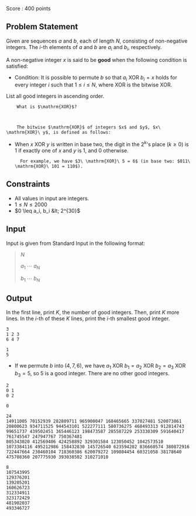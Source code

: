Score : $400$ points

## Problem Statement

Given are sequences $a$ and $b$,  each of length $N$, consisting of non-negative integers. The $i$-th elements of $a$ and $b$ are $a_i$ and $b_i$, respectively.

A non-negative integer $x$ is said to be **good** when the following condition is satisfied:

- Condition: It is possible to permute $b$ so that $a_i \text{ XOR } b_i = x$ holds for every integer $i$ such that $1 \leq i \leq N$, where $\text{XOR }$ is the bitwise XOR.

List all good integers in ascending order.

    
        What is $\mathrm{XOR}$?
    
    

        The bitwise $\mathrm{XOR}$ of integers $x$ and $y$, $x\ \mathrm{XOR}\ y$, is defined as follows:
        

- When $x\ \mathrm{XOR}\ y$ is written in base two, the digit in the $2^k$'s place ($k \geq 0$) is $1$ if exactly one of $x$ and $y$ is $1$, and $0$ otherwise.

        For example, we have $3\ \mathrm{XOR}\ 5 = 6$ (in base two: $011\ \mathrm{XOR}\ 101 = 110$).
    

## Constraints

- All values in input are integers.
- $1 \leq N \leq 2000$
- $0 \leq a_i, b_i &lt; 2^{30}$

## Input

Input is given from Standard Input in the following format:

> $N$
> 
> $a_1$ $\cdots$ $a_N$
> 
> $b_1$ $\cdots$ $b_N$

## Output

In the first line, print $K$, the number of good integers.
Then, print $K$ more lines. In the $i$-th of these $K$ lines, print the $i$-th smallest good integer.

```input1
3
1 2 3
6 4 7
```

```output1
1
5
```

- If we permute $b$ into $(4, 7, 6)$, we have $a_1 \text{ XOR } b_1 = a_2 \text{ XOR } b_2 = a_3 \text{ XOR } b_3 = 5$, so $5$ is a good integer. There are no other good integers.

```input2
2
0 1
0 2
```

```output2
0
```

```input3
24
14911005 70152939 282809711 965900047 168465665 337027481 520073861 20800623 934711525 944543101 522277111 580736275 468493313 912814743 99651737 439502451 365446123 198473587 285587229 253330309 591640417 761745547 247947767 750367481
805343020 412569406 424258892 329301584 123050452 1042573510 1073384116 495212986 158432830 145726540 623594202 836660574 380872916 722447664 230460104 718360386 620079272 109804454 60321058 38178640 475708360 207775930 393038502 310271010
```

```output3
8
107543995
129376201
139205201
160626723
312334911
323172429
481902037
493346727
```